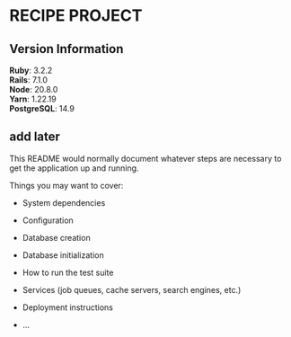 # **RECIPE PROJECT**

## Version Information
**Ruby**: 3.2.2  
**Rails**: 7.1.0  
**Node**: 20.8.0  
**Yarn**: 1.22.19  
**PostgreSQL**: 14.9  

## add later
This README would normally document whatever steps are necessary to get the
application up and running.

Things you may want to cover:

* System dependencies

* Configuration

* Database creation

* Database initialization

* How to run the test suite

* Services (job queues, cache servers, search engines, etc.)

* Deployment instructions

* ...
